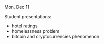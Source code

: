 
<div class="lecture1">



<div class="column_date">
<p markdown="block">

Mon, Dec 11

</p>
</div> 



<div class="column_materials" >
<p markdown="block">


Student presentations:
- hotel ratings
- homelessness problem
- bitcoin and cryptocurrencies phenomenon 

</p>
</div>



<div class="column_assign">
<p markdown="block">


</p>
</div>

</div>
